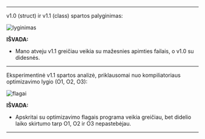 -----------------------------------------------------------------------------------------------------------------------------------------------------------------------
v1.0 (struct) ir v1.1 (class) spartos palyginimas:

![lyginimas](https://user-images.githubusercontent.com/100161683/172133303-524eecdb-39fe-490f-8113-54f2bc4441a8.png)

**IŠVADA:**
- Mano atveju v1.1 greičiau veikia su mažesnies apimties failais, o v1.0 su didesnės.

-----------------------------------------------------------------------------------------------------------------------------------------------------------------------
Eksperimentinė v1.1 spartos analizė, priklausomai nuo kompiliatoriaus optimizavimo lygio (O1, O2, O3):

![flagai](https://user-images.githubusercontent.com/100161683/172133562-c8729cbb-ea19-492b-915d-98abbea859f5.png)

**IŠVADA:**
- Apskritai su optimizavimo flagais programa veikia greičiau, bet didelio laiko skirtumo tarp O1, O2 ir O3 nepastebėjau.

-----------------------------------------------------------------------------------------------------------------------------------------------------------------------
